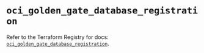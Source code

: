 # `oci_golden_gate_database_registration`

Refer to the Terraform Registry for docs: [`oci_golden_gate_database_registration`](https://registry.terraform.io/providers/hashicorp/oci/7.19.0/docs/resources/golden_gate_database_registration).
